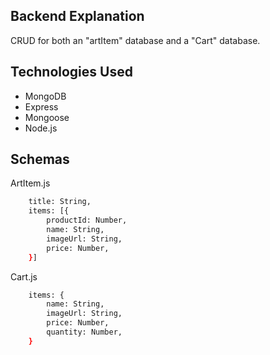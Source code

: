 ## Backend Explanation

CRUD for both an "artItem" database and a "Cart" database.  

## Technologies Used

- MongoDB
- Express
- Mongoose
- Node.js

## Schemas

ArtItem.js

```bash
	title: String,
	items: [{
		productId: Number,
		name: String,
		imageUrl: String,
		price: Number,
    }]
```

Cart.js

```bash
	items: {
		name: String,
		imageUrl: String,
		price: Number,
		quantity: Number,
    }
```











